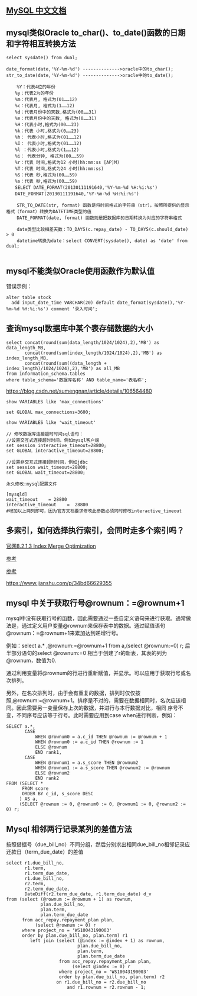 
## [MySQL 中文文档](https://www.mysqlzh.com/)   


## mysql类似Oracle to_char()、to_date()函数的日期和字符相互转换方法
```
select sysdate() from dual;

date_format(date,'%Y-%m-%d') -------------->oracle中的to_char();
str_to_date(date,'%Y-%m-%d') -------------->oracle中的to_date();

    %Y：代表4位的年份
　　%y：代表2为的年份
　　%m：代表月, 格式为(01……12)
　　%c：代表月, 格式为(1……12)
　　%d：代表月份中的天数,格式为(00……31)
　　%e：代表月份中的天数, 格式为(0……31)
　　%H：代表小时,格式为(00……23)
　　%k：代表 小时,格式为(0……23)
　　%h： 代表小时,格式为(01……12)
　　%I： 代表小时,格式为(01……12)
　　%l ：代表小时,格式为(1……12)
　　%i： 代表分钟, 格式为(00……59)
　　%r：代表 时间,格式为12 小时(hh:mm:ss [AP]M)
　　%T：代表 时间,格式为24 小时(hh:mm:ss)
　　%S：代表 秒,格式为(00……59)
　　%s：代表 秒,格式为(00……59)
　　SELECT DATE_FORMAT(20130111191640,'%Y-%m-%d %H:%i:%s')
　　DATE_FORMAT(20130111191640,'%Y-%m-%d %H:%i:%s')
  
    STR_TO_DATE(str, format) 函数是将时间格式的字符串（str），按照所提供的显示格式（format）转换为DATETIME类型的值
    DATE_FORMAT(date, format) 函数则是把数据库的日期转换为对应的字符串格式
  
    date类型比较相差天数：TO_DAYS(c.repay_date) - TO_DAYS(c.should_date) > 0
    datetime转换为date：select CONVERT(sysdate(), date) as 'date' from dual;
  
  ```
  
  ## mysql不能类似Oracle使用函数作为默认值
  错误示例：
  ```
  alter table stock
    add input_date_time VARCHAR(20) default date_format(sysdate(),'%Y-%m-%d %H:%i:%s') comment '录入时间';
  ```

## 查询mysql数据库中某个表存储数据的大小

```
select concat(round(sum(data_length/1024/1024),2),'MB') as data_length_MB,
       concat(round(sum(index_length/1024/1024),2),'MB') as index_length_MB,
       concat(round(sum((data_length + index_length)/1024/1024),2),'MB') as all_MB
from information_schema.tables
where table_schema='数据库名称' AND table_name='表名称';
```


https://blog.csdn.net/sumengnan/article/details/106564480

```
show VARIABLES like 'max_connections'

set GLOBAL max_connections=3600;

show VARIABLES like 'wait_timeout'

// 修改数据库连接超时时间sql语句：
//设置交互式连接超时时间，例如mysql客户端
set session interactive_timeout=28800;
set GLOBAL interactive_timeout=28800;
 
//设置非交互式连接超时时间，例如jdbc
set session wait_timeout=28800;
set GLOBAL wait_timeout=28800;
 
永久修改:mysql配置文件

[mysqld]
wait_timeout    = 28800
interactive_timeout    =  28800
#增加以上两列即可，因为官方文档要求修改此参数必须同时修改interactive_timeout

```


## 多索引，如何选择执行索引，会同时走多个索引吗？

[官网8.2.1.3 Index Merge Optimization](https://dev.mysql.com/doc/refman/8.0/en/index-merge-optimization.html)

[参考](https://blog.csdn.net/molashaonian/article/details/107735359)

[参考](https://www.cnblogs.com/digdeep/p/4975977.html)

https://www.jianshu.com/p/34bd66629355



## mysql 中关于获取行号@rownum：=@rownum+1

mysql中没有获取行号的函数，因此需要通过一些自定义语句来进行获取。通常做法是，通过定义用户变量@rownum来保存表中的数据。通过赋值语句@rownum：=@rownum+1来累加达到递增行号。

例如：select a.* ,@rownum:=@rownum+1 from a,(select @rownum:=0) r; 后半部分语句的select @rownum:=0 相当于创建了r的新表，其表的列为@rownum，数值为0.

通过利用变量将@rownum的行进行重新赋值，并显示。可以应用于获取行号或名次排列。

另外，在名次排列时，由于会有重复的数据，排列时仅仅按照,@rownum:=@rownum+1。排序是不对的，需要在数据相同时，名次应该相同。因此需要另一变量保存上次的数据，并进行与本行数据对比，相同 序号不变，不同序号应该等于行号。此时需要应用到case when进行判断，例如：

```
SELECT a.*,
       CASE
           WHEN @rownum0 = a.c_id THEN @rownum := @rownum + 1
           WHEN @rownum0 := a.c_id THEN @rownum := 1
           ELSE @rownum
           END rank1,
       CASE
           WHEN @rownum1 = a.s_score THEN @rownum2
           WHEN @rownum1 := a.s_score THEN @rownum2 := @rownum
           ELSE @rownum2
           END rank2
FROM (SELECT *
      FROM score
      ORDER BY c_id, s_score DESC
     ) AS a,
     (SELECT @rownum := 0, @rownum0 := 0, @rownum1 := 0, @rownum2 := 0) r;
```


## Mysql 相邻两行记录某列的差值方法

按照借据号（due_bill_no）不同分组，然后分别求出相同due_bill_no相邻记录应还款日（term_due_date）的差值

```
select r1.due_bill_no,
       r1.term,
       r1.term_due_date,
       r1.due_bill_no,
       r2.term,
       r2.term_due_date,
       DateDiff(r2.term_due_date, r1.term_due_date) d_v
from (select (@rownum := @rownum + 1) as rownum,
             plan.due_bill_no,
             plan.term,
             plan.term_due_date
      from acc_repay.repayment_plan plan,
           (select @rownum := 0) r
      where project_no = 'WS10043190003'
      order by plan.due_bill_no, plan.term) r1
         left join (select (@index := @index + 1) as rownum,
                           plan.due_bill_no,
                           plan.term,
                           plan.term_due_date
                    from acc_repay.repayment_plan plan,
                         (select @index := 0) r
                    where project_no = 'WS10043190003'
                    order by plan.due_bill_no, plan.term) r2
                   on r1.due_bill_no = r2.due_bill_no
                       and r1.rownum = r2.rownum - 1;
```
